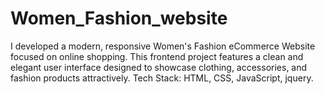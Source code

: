 # Women_Fashion_website
I developed a modern, responsive Women's Fashion eCommerce Website focused on online shopping. This frontend project features a clean and elegant user interface designed to showcase clothing, accessories, and fashion products attractively. Tech Stack: HTML, CSS, JavaScript, jquery.
